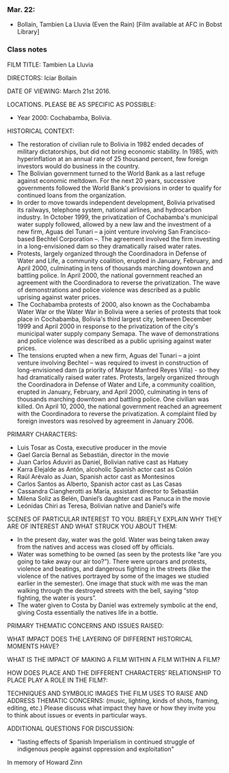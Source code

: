 ### Mar. 22:

- Bollaín, Tambien La Lluvia (Even the Rain) [Film available at AFC in Bobst Library]

### Class notes

FILM TITLE: Tambien La Lluvia

DIRECTORS: Icíar Bollaín

DATE OF VIEWING: March 21st 2016.

LOCATIONS. PLEASE BE AS SPECIFIC AS POSSIBLE:

- Year 2000: Cochabamba, Bolivia.

HISTORICAL CONTEXT:

- The restoration of civilian rule to Bolivia in 1982 ended decades of military dictatorships, but did not bring economic stability. In 1985, with hyperinflation at an annual rate of 25 thousand percent, few foreign investors would do business in the country.
- The Bolivian government turned to the World Bank as a last refuge against economic meltdown. For the next 20 years, successive governments followed the World Bank's provisions in order to qualify for continued loans from the organization.
- In order to move towards independent development, Bolivia privatised its railways, telephone system, national airlines, and hydrocarbon industry. In October 1999, the privatization of Cochabamba's municipal water supply followed, allowed by a new law and the investment of a new firm, Aguas del Tunari – a joint venture involving San Francisco-based Bechtel Corporation –. The agreement involved the firm investing in a long-envisioned dam so they dramatically raised water rates.
- Protests, largely organized through the Coordinadora in Defense of Water and Life, a community coalition, erupted in January, February, and April 2000, culminating in tens of thousands marching downtown and battling police. In April 2000, the national government reached an agreement with the Coordinadora to reverse the privatization. The wave of demonstrations and police violence was described as a public uprising against water prices.
- The Cochabamba protests of 2000, also known as the Cochabamba Water War or the Water War in Bolivia were a series of protests that took place in Cochabamba, Bolivia's third largest city, between December 1999 and April 2000 in response to the privatization of the city's municipal water supply company Semapa. The wave of demonstrations and police violence was described as a public uprising against water prices.
- The tensions erupted when a new firm, Aguas del Tunari – a joint venture involving Bechtel – was required to invest in construction of long-envisioned dam (a priority of Mayor Manfred Reyes Villa) - so they had dramatically raised water rates. Protests, largely organized through the Coordinadora in Defense of Water and Life, a community coalition, erupted in January, February, and April 2000, culminating in tens of thousands marching downtown and battling police. One civilian was killed. On April 10, 2000, the national government reached an agreement with the Coordinadora to reverse the privatization. A complaint filed by foreign investors was resolved by agreement in January 2006.

PRIMARY CHARACTERS:

- Luis Tosar as Costa, executive producer in the movie
- Gael García Bernal as Sebastián, director in the movie
- Juan Carlos Aduviri as Daniel, Bolivian native cast as Hatuey
- Karra Elejalde as Antón, alcoholic Spanish actor cast as Colón
- Raúl Arévalo as Juan, Spanish actor cast as Montesinos
- Carlos Santos as Alberto, Spanish actor cast as Las Casas
- Cassandra Ciangherotti as María, assistant director to Sebastián
- Milena Soliz as Belén, Daniel’s daughter cast as Panuca in the movie
- Leónidas Chiri as Teresa, Bolivian native and Daniel’s wife

SCENES OF PARTICULAR INTEREST TO YOU. BRIEFLY EXPLAIN WHY THEY ARE OF INTEREST AND WHAT STRUCK YOU ABOUT THEM:

- In the present day, water was the gold. Water was being taken away from the natives and access was closed off by officials.
- Water was something to be owned (as seen by the protests like “are you going to take away our air too?”). There were uproars and protests, violence and beatings, and dangerous fighting in the streets (like the violence of the natives portrayed by some of the images we studied earlier in the semester). One image that stuck with me was the man walking through the destroyed streets with the bell, saying “stop fighting, the water is yours”.
- The water given to Costa by Daniel was extremely symbolic at the end, giving Costa essentially the natives life in a bottle.

PRIMARY THEMATIC CONCERNS AND ISSUES RAISED:

WHAT IMPACT DOES THE LAYERING OF DIFFERENT HISTORICAL MOMENTS HAVE?

WHAT IS THE IMPACT OF MAKING A FILM WITHIN A FILM WITHIN A FILM?

HOW DOES PLACE AND THE DIFFERENT CHARACTERS’ RELATIONSHIP TO PLACE PLAY A ROLE IN THE FILM?:

TECHNIQUES AND SYMBOLIC IMAGES THE FILM USES TO RAISE AND ADDRESS THEMATIC CONCERNS: (music, lighting, kinds of shots, framing, editing, etc.) Please discuss what impact they have or how they invite you to think about issues or events in particular ways.

ADDITIONAL QUESTIONS FOR DISCUSSION:

- "lasting effects of Spanish Imperialism in continued struggle of indigenous people against oppression and exploitation"

In memory of Howard Zinn
